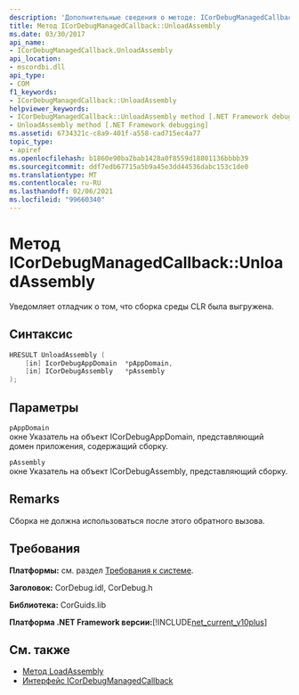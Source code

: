 ```yaml
---
description: 'Дополнительные сведения о методе: ICorDebugManagedCallback:: UnloadAssembly'
title: Метод ICorDebugManagedCallback::UnloadAssembly
ms.date: 03/30/2017
api_name:
- ICorDebugManagedCallback.UnloadAssembly
api_location:
- mscordbi.dll
api_type:
- COM
f1_keywords:
- ICorDebugManagedCallback::UnloadAssembly
helpviewer_keywords:
- ICorDebugManagedCallback::UnloadAssembly method [.NET Framework debugging]
- UnloadAssembly method [.NET Framework debugging]
ms.assetid: 6734321c-c8a9-401f-a558-cad715ec4a77
topic_type:
- apiref
ms.openlocfilehash: b1860e90ba2bab1428a0f8559d18801136bbbb39
ms.sourcegitcommit: ddf7edb67715a5b9a45e3dd44536dabc153c1de0
ms.translationtype: MT
ms.contentlocale: ru-RU
ms.lasthandoff: 02/06/2021
ms.locfileid: "99660340"
---
```

# <a name="icordebugmanagedcallbackunloadassembly-method"></a>Метод ICorDebugManagedCallback::UnloadAssembly

Уведомляет отладчик о том, что сборка среды CLR была выгружена.  
  
## <a name="syntax"></a>Синтаксис  
  
```cpp  
HRESULT UnloadAssembly (  
    [in] IcorDebugAppDomain  *pAppDomain,  
    [in] ICorDebugAssembly   *pAssembly  
);  
```  
  
## <a name="parameters"></a>Параметры  

 `pAppDomain`  
 окне Указатель на объект ICorDebugAppDomain, представляющий домен приложения, содержащий сборку.  
  
 `pAssembly`  
 окне Указатель на объект ICorDebugAssembly, представляющий сборку.  
  
## <a name="remarks"></a>Remarks  

 Сборка не должна использоваться после этого обратного вызова.  
  
## <a name="requirements"></a>Требования  

 **Платформы:** см. раздел [Требования к системе](../../get-started/system-requirements.md).  
  
 **Заголовок:** CorDebug.idl, CorDebug.h  
  
 **Библиотека:** CorGuids.lib  
  
 **Платформа .NET Framework версии:**[!INCLUDE[net_current_v10plus](../../../../includes/net-current-v10plus-md.md)]  
  
## <a name="see-also"></a>См. также

- [Метод LoadAssembly](icordebugmanagedcallback-loadassembly-method.md)
- [Интерфейс ICorDebugManagedCallback](icordebugmanagedcallback-interface.md)
